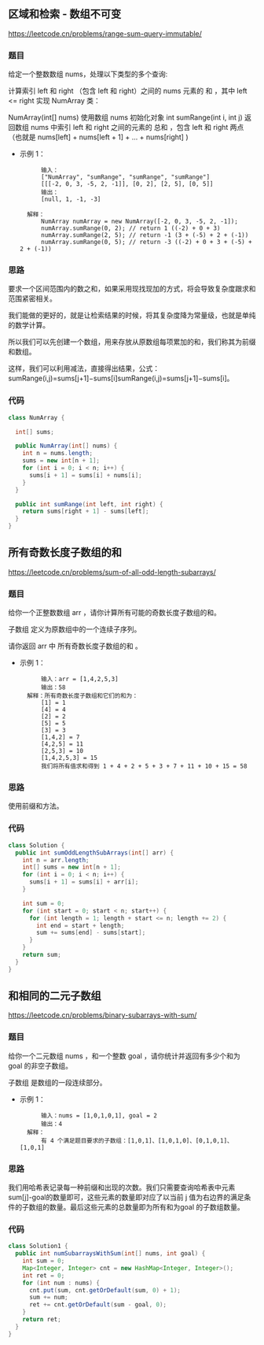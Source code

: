 ## 区域和检索 - 数组不可变

https://leetcode.cn/problems/range-sum-query-immutable/

### 题目

给定一个整数数组  nums，处理以下类型的多个查询:

计算索引 left 和 right （包含 left 和 right）之间的 nums 元素的 和 ，其中 left <= right
实现 NumArray 类：

NumArray(int[] nums) 使用数组 nums 初始化对象
int sumRange(int i, int j) 返回数组 nums 中索引 left 和 right 之间的元素的 总和 ，包含 left 和 right 两点（也就是 nums[left] + nums[left + 1] + ... + nums[right] )

- 示例 1：

			输入：
			["NumArray", "sumRange", "sumRange", "sumRange"]
			[[[-2, 0, 3, -5, 2, -1]], [0, 2], [2, 5], [0, 5]]
			输出：
			[null, 1, -1, -3]

		解释：
			NumArray numArray = new NumArray([-2, 0, 3, -5, 2, -1]);
			numArray.sumRange(0, 2); // return 1 ((-2) + 0 + 3)
			numArray.sumRange(2, 5); // return -1 (3 + (-5) + 2 + (-1))
			numArray.sumRange(0, 5); // return -3 ((-2) + 0 + 3 + (-5) + 2 + (-1))

### 思路

要求一个区间范围内的数之和，如果采用现找现加的方式，将会导致复杂度跟求和范围紧密相关。

我们能做的更好的，就是让检索结果的时候，将其复杂度降为常量级，也就是单纯的数学计算。

所以我们可以先创建一个数组，用来存放从原数组每项累加的和，我们称其为前缀和数组。

这样，我们可以利用减法，直接得出结果，公式：sumRange(i,j)=sums[j+1]−sums[i]sumRange(i,j)=sums[j+1]−sums[i]。

### 代码

```java
class NumArray {

  int[] sums;

  public NumArray(int[] nums) {
    int n = nums.length;
    sums = new int[n + 1];
    for (int i = 0; i < n; i++) {
      sums[i + 1] = sums[i] + nums[i];
    }
  }

  public int sumRange(int left, int right) {
    return sums[right + 1] - sums[left];
  }
}
```

## 所有奇数长度子数组的和

https://leetcode.cn/problems/sum-of-all-odd-length-subarrays/

### 题目

给你一个正整数数组 arr ，请你计算所有可能的奇数长度子数组的和。

子数组 定义为原数组中的一个连续子序列。

请你返回 arr 中 所有奇数长度子数组的和 。



- 示例 1：

			输入：arr = [1,4,2,5,3]
			输出：58
		解释：所有奇数长度子数组和它们的和为：
			[1] = 1
			[4] = 4
			[2] = 2
			[5] = 5
			[3] = 3
			[1,4,2] = 7
			[4,2,5] = 11
			[2,5,3] = 10
			[1,4,2,5,3] = 15
			我们将所有值求和得到 1 + 4 + 2 + 5 + 3 + 7 + 11 + 10 + 15 = 58

### 思路

使用前缀和方法。

### 代码

```java
class Solution {
  public int sumOddLengthSubArrays(int[] arr) {
    int n = arr.length;
    int[] sums = new int[n + 1];
    for (int i = 0; i < n; i++) {
      sums[i + 1] = sums[i] + arr[i];
    }

    int sum = 0;
    for (int start = 0; start < n; start++) {
      for (int length = 1; length + start <= n; length += 2) {
        int end = start + length;
        sum += sums[end] - sums[start];
      }
    }
    return sum;
  }
}
```

## 和相同的二元子数组

https://leetcode.cn/problems/binary-subarrays-with-sum/

### 题目

给你一个二元数组 nums ，和一个整数 goal ，请你统计并返回有多少个和为 goal 的非空子数组。

子数组 是数组的一段连续部分。



- 示例 1：

			输入：nums = [1,0,1,0,1], goal = 2
			输出：4
		解释：
			有 4 个满足题目要求的子数组：[1,0,1]、[1,0,1,0]、[0,1,0,1]、[1,0,1]

### 思路

我们用哈希表记录每一种前缀和出现的次数。我们只需要查询哈希表中元素sum[j]-goal的数量即可，这些元素的数量即对应了以当前 j 值为右边界的满足条件的子数组的数量。最后这些元素的总数量即为所有和为goal 的子数组数量。

### 代码

```java
class Solution1 {
  public int numSubarraysWithSum(int[] nums, int goal) {
    int sum = 0;
    Map<Integer, Integer> cnt = new HashMap<Integer, Integer>();
    int ret = 0;
    for (int num : nums) {
      cnt.put(sum, cnt.getOrDefault(sum, 0) + 1);
      sum += num;
      ret += cnt.getOrDefault(sum - goal, 0);
    }
    return ret;
  }
}
```

